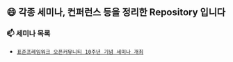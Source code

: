 ## :smile: 각종 세미나, 컨퍼런스 등을 정리한 Repository 입니다


### 📫 세미나 목록
  - [`표준프레임워크 오픈커뮤니티 10주년 기념 세미나 개최`]
  
  
  
  
  
  [`표준프레임워크 오픈커뮤니티 10주년 기념 세미나 개최`]: https://open.egovframe.org/oc/support/noticeItem.do?nttId=19936
